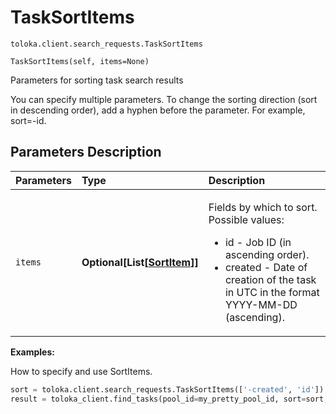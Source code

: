 # TaskSortItems
`toloka.client.search_requests.TaskSortItems`

```
TaskSortItems(self, items=None)
```

Parameters for sorting task search results


You can specify multiple parameters.
To change the sorting direction (sort in descending order), add a hyphen before the parameter. For example, sort=-id.

## Parameters Description

| Parameters | Type | Description |
| :----------| :----| :-----------|
`items`|**Optional\[List\[[SortItem](toloka.client.search_requests.TaskSortItems.SortItem.md)\]\]**|<p>Fields by which to sort. Possible values:<ul><li>id - Job ID (in ascending order).</li><li>created - Date of creation of the task in UTC in the format YYYY-MM-DD (ascending).</li></ul></p>

**Examples:**

How to specify and use SortItems.

```python
sort = toloka.client.search_requests.TaskSortItems(['-created', 'id'])
result = toloka_client.find_tasks(pool_id=my_pretty_pool_id, sort=sort, limit=10)
```
